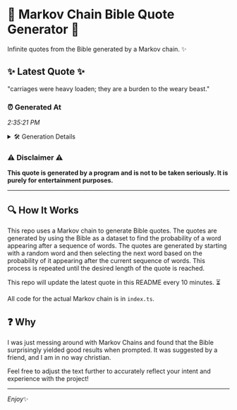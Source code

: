 # 📖 Markov Chain Bible Quote Generator 📖

Infinite quotes from the Bible generated by a Markov chain. ✨

## ✨ Latest Quote ✨
"carriages were heavy loaden; they are a burden to the weary beast."

### ⏰ Generated At
*2:35:21 PM*

<details>
    <summary>🛠️ Generation Details</summary>
    <p>
        <strong>🌱 Seed:</strong> carriages<br>
        <strong>🔄 Iterations:</strong> 11<br>
        <strong>📜 Context History:</strong><br>[ carriages ]: were<br>[ carriages, were ]: heavy<br>[ carriages, were, heavy ]: loaden;<br>[ carriages, were, heavy, loaden; ]: they<br>[ carriages, were, heavy, loaden;, they ]: are<br>[ carriages, were, heavy, loaden;, they, are ]: a<br>[ were, heavy, loaden;, they, are, a ]: burden<br>[ heavy, loaden;, they, are, a, burden ]: to<br>[ loaden;, they, are, a, burden, to ]: the<br>[ they, are, a, burden, to, the ]: weary<br>[ are, a, burden, to, the, weary ]: beast.<br>
    </p>
</details>

### ⚠️ Disclaimer ⚠️
**This quote is generated by a program and is not to be taken seriously. It is purely for entertainment purposes.**

---

## 🔍 How It Works

This repo uses a Markov chain to generate Bible quotes. The quotes are generated by using the Bible as a dataset to find the probability of a word appearing after a sequence of words. The quotes are generated by starting with a random word and then selecting the next word based on the probability of it appearing after the current sequence of words. This process is repeated until the desired length of the quote is reached.

This repo will update the latest quote in this README every 10 minutes. ⏳

All code for the actual Markov chain is in `index.ts`.

## ❓ Why

I was just messing around with Markov Chains and found that the Bible surprisingly yielded good results when prompted. 
It was suggested by a friend, and I am in no way christian.

Feel free to adjust the text further to accurately reflect your intent and experience with the project!

---

*Enjoy*✨
